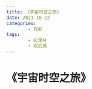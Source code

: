 ```yaml
---
title: 《宇宙时空之旅》
date: 2021-10-22
categories:
        - 观影
tags:
        - 纪录片
        - 观后感
---
```


# 《宇宙时空之旅》
